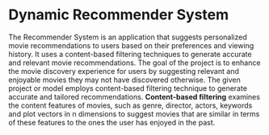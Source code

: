 # Dynamic Recommender System
The Recommender System is an application that suggests personalized movie recommendations to users based on their preferences and viewing history. It uses a content-based filtering techniques to generate accurate and relevant movie recommendations.
The goal of the project is to enhance the movie discovery experience for users by suggesting relevant and enjoyable movies they may not have discovered otherwise.
The given project or model employs content-based filtering technique to generate accurate and tailored recommendations.
**Content-based filtering** examines the content features of movies, such as genre, director, actors, keywords and plot vectors in n dimensions to suggest movies that are similar in terms of these features to the ones the user has enjoyed in the past.
